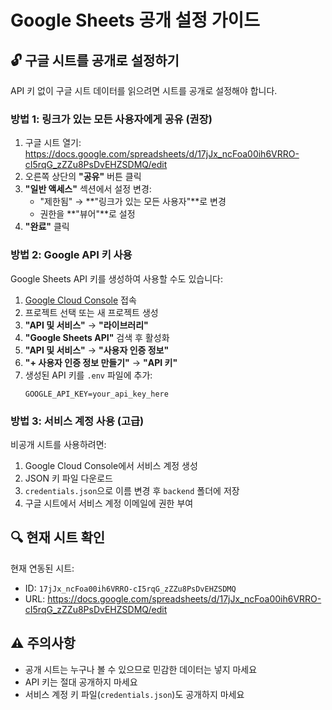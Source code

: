 # Google Sheets 공개 설정 가이드

## 🔓 구글 시트를 공개로 설정하기

API 키 없이 구글 시트 데이터를 읽으려면 시트를 공개로 설정해야 합니다.

### 방법 1: 링크가 있는 모든 사용자에게 공유 (권장)

1. 구글 시트 열기: https://docs.google.com/spreadsheets/d/17jJx_ncFoa00ih6VRRO-cI5rqG_zZZu8PsDvEHZSDMQ/edit
2. 오른쪽 상단의 **"공유"** 버튼 클릭
3. **"일반 액세스"** 섹션에서 설정 변경:
   - "제한됨" → **"링크가 있는 모든 사용자"**로 변경
   - 권한을 **"뷰어"**로 설정
4. **"완료"** 클릭

### 방법 2: Google API 키 사용

Google Sheets API 키를 생성하여 사용할 수도 있습니다:

1. [Google Cloud Console](https://console.cloud.google.com/) 접속
2. 프로젝트 선택 또는 새 프로젝트 생성
3. **"API 및 서비스"** → **"라이브러리"**
4. **"Google Sheets API"** 검색 후 활성화
5. **"API 및 서비스"** → **"사용자 인증 정보"**
6. **"+ 사용자 인증 정보 만들기"** → **"API 키"**
7. 생성된 API 키를 `.env` 파일에 추가:
   ```
   GOOGLE_API_KEY=your_api_key_here
   ```

### 방법 3: 서비스 계정 사용 (고급)

비공개 시트를 사용하려면:

1. Google Cloud Console에서 서비스 계정 생성
2. JSON 키 파일 다운로드
3. `credentials.json`으로 이름 변경 후 `backend` 폴더에 저장
4. 구글 시트에서 서비스 계정 이메일에 권한 부여

## 🔍 현재 시트 확인

현재 연동된 시트:
- ID: `17jJx_ncFoa00ih6VRRO-cI5rqG_zZZu8PsDvEHZSDMQ`
- URL: https://docs.google.com/spreadsheets/d/17jJx_ncFoa00ih6VRRO-cI5rqG_zZZu8PsDvEHZSDMQ/edit

## ⚠️ 주의사항

- 공개 시트는 누구나 볼 수 있으므로 민감한 데이터는 넣지 마세요
- API 키는 절대 공개하지 마세요
- 서비스 계정 키 파일(`credentials.json`)도 공개하지 마세요
